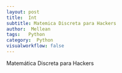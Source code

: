 ```yaml
---
layout: post
title:  Int
subtitle: Matemica Discreta para Hackers
author:  Mellean
tags:   Python
category:  Python
visualworkflow: false
---
```

<!-- Start Writing Below in Markdown -->

Matemática Discreta para Hackers
